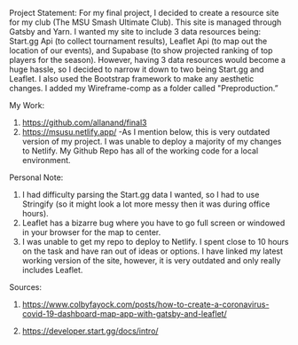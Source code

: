Project Statement:
For my final project, I decided to create a resource site for my club (The MSU Smash Ultimate Club). This site is managed through Gatsby and Yarn. I wanted my site to include 3 data resources being: Start.gg Api (to collect tournament results), Leaflet Api (to map out the location of our events), and Supabase (to show projected ranking of top players for the season). However, having 3 data resources would become a huge hassle, so I decided to narrow it down to two being Start.gg and Leaflet. I also used the Bootstrap framework to make any aesthetic changes. I added my Wireframe-comp as a folder called "Preproduction.”

My Work: 
1. https://github.com/allanand/final3
2. https://msusu.netlify.app/ -As I mention below, this is very outdated version of my project. I was unable to deploy a majority of my changes to Netlify. My Github Repo has all of the working code for a local environment.  

Personal Note:
1. I had difficulty parsing the Start.gg data I wanted, so I had to use Stringify (so it might look a lot more messy then it was during office hours). 
2. Leaflet has a bizarre bug where you have to go full screen or windowed in your browser for the map to center. 
3. I was unable to get my repo to deploy to Netlify. I spent close to 10 hours on the task and have ran out of ideas or options. I have linked my latest working version of the site, however, it is very outdated and only really includes Leaflet. 

Sources:
1. https://www.colbyfayock.com/posts/how-to-create-a-coronavirus-covid-19-dashboard-map-app-with-gatsby-and-leaflet/

2.  https://developer.start.gg/docs/intro/
